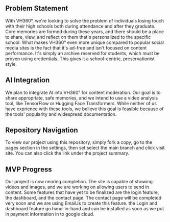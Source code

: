 ## Problem Statement ##
With VH360°, we're looking to solve the problem of individuals losing touch with their high schools both during attendance and after they graduate. Core memories are formed during these years, and there should be a place to share, view, and reflect on them that's personalized to the specific school. What makes VH360° even more unique compared to popular social media sites is the fact that it's ad-free and isn't focused on content performance. It's simply an archive reserved for students, which must be proven using credentials. This gives it a school-centric, preservationist style. 

## AI Integration ##
We plan to integrate AI into VH360° for content moderation. Our goal is to share appropriate, safe memories, and we intend to use a video analysis tool, like TensorFlow or Hugging Face Transformers. While neither of us have exprience with these tools, we believe this goal is feasible because of the tools' popularity and widespread documentation. 

## Repository Navigation ##
To view our project using this repository, simply fork a copy, go to the pages section in the settings, then set select the main branch and click visit site. You can also click the link under the project summary.

## MVP Progress ##
Our project is now nearing completion. The site is capable of showing videos and images, and we are working on allowing users to send in content. Some features that have yet to be finalized are the login feature, the dashboard, and the contact page. The contact page will be completed very soon and we are using EmailJs to create this feature. the Login and dashboard feature go hand-in-hand and can be installed as soon as we put in payment information in to google cloud. 
